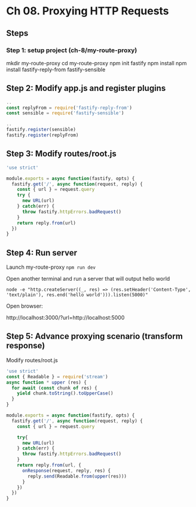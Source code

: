 # Ch 08. Proxying HTTP Requests

## Steps

### Step 1: setup project (ch-8/my-route-proxy)

mkdir my-route-proxy
cd my-route-proxy
npm init fastify
npm install
npm install fastify-reply-from fastify-sensible

## Step 2: Modify app.js and register plugins

```js
..
const replyFrom = require('fastify-reply-from')
const sensible = require('fastify-sensible')

..
fastify.register(sensible)
fastify.register(replyFrom)
```

## Step 3: Modify routes/root.js

```js
'use strict'

module.exports = async function(fastify, opts) {
  fastify.get('/', async function(request, reply) {
    const { url } = request.query
    try {
      new URL(url)
    } catch(err) {
      throw fastify.httpErrors.badRequest()
    }
    return reply.from(url)
  })
}
```

## Step 4: Run server

Launch my-route-proxy
`npm run dev`

Open another terminal and run a server that will output hello world

`node -e "http.createServer((_, res) => (res.setHeader('Content-Type', 'text/plain'), res.end('hello world'))).listen(5000)"`

Open browser:

http://localhost:3000/?url=http://localhost:5000


## Step 5: Advance proxying scenario (transform response)

Modify routes/root.js

```js
'use strict'
const { Readable } = require('stream')
async function * upper (res) {
  for await (const chunk of res) {
    yield chunk.toString().toUpperCase()
  }
}

module.exports = async function(fastify, opts) {
  fastify.get('/', async function(request, reply) {
    const { url } = request.query

    try{
      new URL(url)
    } catch(err) {
      throw fastify.httpErrors.badRequest()
    }
    return reply.from(url, {
      onResponse(request, reply, res) {
        reply.send(Readable.from(upper(res)))
      }
    })
  })
}
```